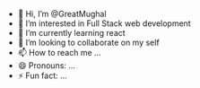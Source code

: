 - 👋 Hi, I’m @GreatMughal
- 👀 I’m interested in Full Stack web development 
- 🌱 I’m currently learning react 
- 💞️ I’m looking to collaborate on my self
- 📫 How to reach me ...
- 😄 Pronouns: ...
- ⚡ Fun fact: ...

<!---
GreatMughal/GreatMughal is a ✨ special ✨ repository because its `README.md` (this file) appears on your GitHub profile.
You can click the Preview link to take a look at your changes.
--->
